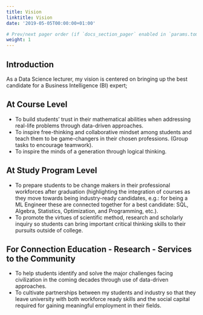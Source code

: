 ```yaml
---
title: Vision
linktitle: Vision
date: '2019-05-05T00:00:00+01:00'

# Prev/next pager order (if `docs_section_pager` enabled in `params.toml`)
weight: 1
---
```


## Introduction
As a Data Science lecturer, my vision is centered on bringing up the best candidate for a Business Intelligence (BI) expert;

## At Course Level

- To build students’ trust in their mathematical abilities when addressing real-life problems through data-driven approaches.
- To inspire free-thinking and collaborative mindset among students and teach them to be game-changers in their chosen professions. (Group tasks to encourage teamwork).
- To inspire the minds of a generation through logical thinking.

## At Study Program Level

- To prepare students to be change makers in their professional workforces after graduation (highlighting the integration of courses as they move towards being industry-ready candidates, e.g.: for being a ML Engineer these are connected together for a best candidate: SQL, Algebra, Statistics, Optimization, and Programming, etc.).
- To promote the virtues of scientific method, research and scholarly inquiry so students can bring important critical thinking skills to their pursuits outside of college.

## For Connection Education - Research - Services to the Community

- To help students identify and solve the major challenges facing civilization in the coming decades through use of data-driven approaches.
- To cultivate partnerships between my students and industry so that they leave university with both workforce ready skills and the social capital required for gaining meaningful employment in their fields.
